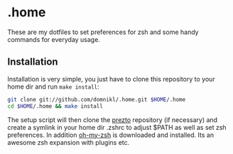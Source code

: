 # .home

These are my dotfiles to set preferences for zsh and some handy commands for everyday usage.

## Installation

Installation is very simple, you just have to clone this repository to your home dir and run `make install`:

```bash
git clone git://github.com/domnikl/.home.git $HOME/.home
cd $HOME/.home && make install
```

The setup script will then clone the [prezto](https://github.com/sorin-ionescu/prezto) repository (if necessary) and create a symlink in your home dir .zshrc to adjust $PATH as well as set zsh preferences.
In addition [oh-my-zsh](git://github.com/robbyrussell/oh-my-zsh.git) is downloaded and installed. Its an awesome zsh expansion with plugins etc.

